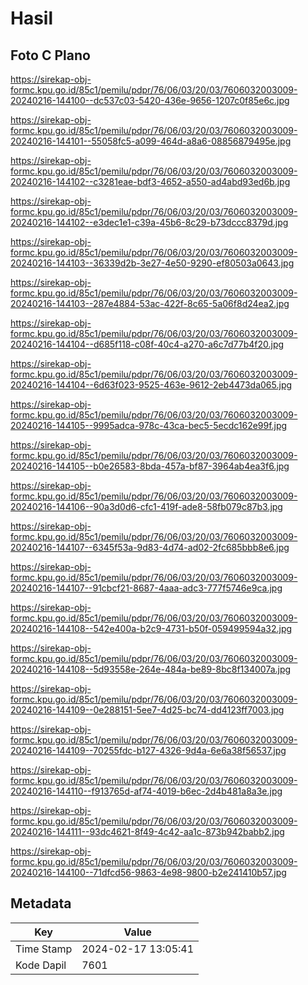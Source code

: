 # Hasil

## Foto C Plano

https://sirekap-obj-formc.kpu.go.id/85c1/pemilu/pdpr/76/06/03/20/03/7606032003009-20240216-144100--dc537c03-5420-436e-9656-1207c0f85e6c.jpg

https://sirekap-obj-formc.kpu.go.id/85c1/pemilu/pdpr/76/06/03/20/03/7606032003009-20240216-144101--55058fc5-a099-464d-a8a6-08856879495e.jpg

https://sirekap-obj-formc.kpu.go.id/85c1/pemilu/pdpr/76/06/03/20/03/7606032003009-20240216-144102--c3281eae-bdf3-4652-a550-ad4abd93ed6b.jpg

https://sirekap-obj-formc.kpu.go.id/85c1/pemilu/pdpr/76/06/03/20/03/7606032003009-20240216-144102--e3dec1e1-c39a-45b6-8c29-b73dccc8379d.jpg

https://sirekap-obj-formc.kpu.go.id/85c1/pemilu/pdpr/76/06/03/20/03/7606032003009-20240216-144103--36339d2b-3e27-4e50-9290-ef80503a0643.jpg

https://sirekap-obj-formc.kpu.go.id/85c1/pemilu/pdpr/76/06/03/20/03/7606032003009-20240216-144103--287e4884-53ac-422f-8c65-5a06f8d24ea2.jpg

https://sirekap-obj-formc.kpu.go.id/85c1/pemilu/pdpr/76/06/03/20/03/7606032003009-20240216-144104--d685f118-c08f-40c4-a270-a6c7d77b4f20.jpg

https://sirekap-obj-formc.kpu.go.id/85c1/pemilu/pdpr/76/06/03/20/03/7606032003009-20240216-144104--6d63f023-9525-463e-9612-2eb4473da065.jpg

https://sirekap-obj-formc.kpu.go.id/85c1/pemilu/pdpr/76/06/03/20/03/7606032003009-20240216-144105--9995adca-978c-43ca-bec5-5ecdc162e99f.jpg

https://sirekap-obj-formc.kpu.go.id/85c1/pemilu/pdpr/76/06/03/20/03/7606032003009-20240216-144105--b0e26583-8bda-457a-bf87-3964ab4ea3f6.jpg

https://sirekap-obj-formc.kpu.go.id/85c1/pemilu/pdpr/76/06/03/20/03/7606032003009-20240216-144106--90a3d0d6-cfc1-419f-ade8-58fb079c87b3.jpg

https://sirekap-obj-formc.kpu.go.id/85c1/pemilu/pdpr/76/06/03/20/03/7606032003009-20240216-144107--6345f53a-9d83-4d74-ad02-2fc685bbb8e6.jpg

https://sirekap-obj-formc.kpu.go.id/85c1/pemilu/pdpr/76/06/03/20/03/7606032003009-20240216-144107--91cbcf21-8687-4aaa-adc3-777f5746e9ca.jpg

https://sirekap-obj-formc.kpu.go.id/85c1/pemilu/pdpr/76/06/03/20/03/7606032003009-20240216-144108--542e400a-b2c9-4731-b50f-059499594a32.jpg

https://sirekap-obj-formc.kpu.go.id/85c1/pemilu/pdpr/76/06/03/20/03/7606032003009-20240216-144108--5d93558e-264e-484a-be89-8bc8f134007a.jpg

https://sirekap-obj-formc.kpu.go.id/85c1/pemilu/pdpr/76/06/03/20/03/7606032003009-20240216-144109--0e288151-5ee7-4d25-bc74-dd4123ff7003.jpg

https://sirekap-obj-formc.kpu.go.id/85c1/pemilu/pdpr/76/06/03/20/03/7606032003009-20240216-144109--70255fdc-b127-4326-9d4a-6e6a38f56537.jpg

https://sirekap-obj-formc.kpu.go.id/85c1/pemilu/pdpr/76/06/03/20/03/7606032003009-20240216-144110--f913765d-af74-4019-b6ec-2d4b481a8a3e.jpg

https://sirekap-obj-formc.kpu.go.id/85c1/pemilu/pdpr/76/06/03/20/03/7606032003009-20240216-144111--93dc4621-8f49-4c42-aa1c-873b942babb2.jpg

https://sirekap-obj-formc.kpu.go.id/85c1/pemilu/pdpr/76/06/03/20/03/7606032003009-20240216-144100--71dfcd56-9863-4e98-9800-b2e241410b57.jpg


## Metadata

| Key        | Value               |
| ---------- | ------------------- |
| Time Stamp | 2024-02-17 13:05:41 |
| Kode Dapil | 7601                |



